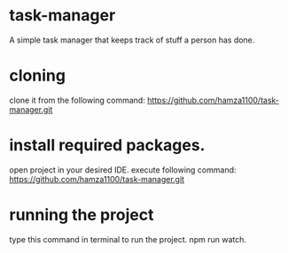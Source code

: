 # task-manager

A simple task manager that keeps track of stuff a person has done.


# cloning

clone it from the following command:
https://github.com/hamza1100/task-manager.git

# install required packages.

open project in your desired IDE.
execute following command:
https://github.com/hamza1100/task-manager.git

# running the project

type this command in terminal to run the project.
npm run watch.
